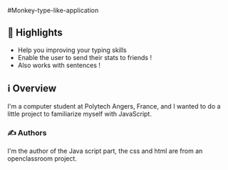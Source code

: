 #Monkey-type-like-application
## 🌟 Highlights

- Help you improving your typing skills
- Enable the user to send their stats to friends !
- Also works with sentences !


## ℹ️ Overview

I'm a computer student at Polytech Angers, France, and I wanted to do a little project to familiarize myself with JavaScript.


### ✍️ Authors

I'm the author of the Java script part, the css and html are from an openclassroom project. 

